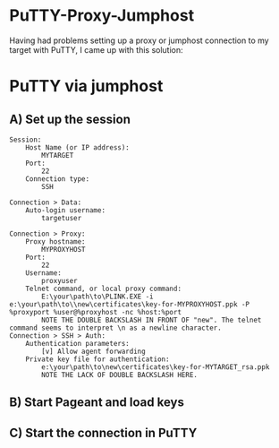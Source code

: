 # PuTTY-Proxy-Jumphost
Having had problems setting up a proxy or jumphost connection to my target with PuTTY, I came up with this solution:

PuTTY via jumphost
==================

A) Set up the session
---------------------
```
Session:
	Host Name (or IP address):
		MYTARGET
	Port:
		22
	Connection type:
		SSH
		
Connection > Data:
	Auto-login username:
		targetuser
		
Connection > Proxy:
	Proxy hostname:
		MYPROXYHOST
	Port:
		22
	Username:
		proxyuser
	Telnet command, or local proxy command:
		E:\your\path\to\PLINK.EXE -i e:\your\path\to\\new\certificates\key-for-MYPROXYHOST.ppk -P %proxyport %user@%proxyhost -nc %host:%port
		NOTE THE DOUBLE BACKSLASH IN FRONT OF "new". The telnet command seems to interpret \n as a newline character.
Connection > SSH > Auth:
	Authentication parameters:
		[v] Allow agent forwarding
	Private key file for authentication:
		e:\your\path\to\new\certificates\key-for-MYTARGET_rsa.ppk
		NOTE THE LACK OF DOUBLE BACKSLASH HERE.
```		
B) Start Pageant and load keys
------------------------------

C) Start the connection in PuTTY
--------------------------------
